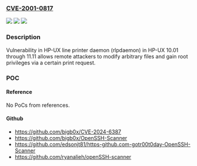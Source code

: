 ### [CVE-2001-0817](https://cve.mitre.org/cgi-bin/cvename.cgi?name=CVE-2001-0817)
![](https://img.shields.io/static/v1?label=Product&message=n%2Fa&color=blue)
![](https://img.shields.io/static/v1?label=Version&message=n%2Fa&color=blue)
![](https://img.shields.io/static/v1?label=Vulnerability&message=n%2Fa&color=brighgreen)

### Description

Vulnerability in HP-UX line printer daemon (rlpdaemon) in HP-UX 10.01 through 11.11 allows remote attackers to modify arbitrary files and gain root privileges via a certain print request.

### POC

#### Reference
No PoCs from references.

#### Github
- https://github.com/bigb0x/CVE-2024-6387
- https://github.com/bigb0x/OpenSSH-Scanner
- https://github.com/edsonjt81/https-github.com-gotr00t0day-OpenSSH-Scanner
- https://github.com/ryanalieh/openSSH-scanner

